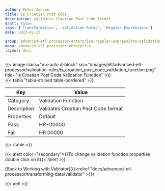 ```yaml
---
author: Peter Jonson
title: Is Croatian Post Code
description: Validates Croatian Post Code format
draft: false
tags: ['Transformation', 'Validation Rules', 'Regular Expressions']
date: 2023-02-23

group: advanced-etl-processor-enterprise-regular-expressions-validation
menu: advanced-etl-processor-enterprise
layout: docs
---
```


{{< image class="mx-auto d-block"  src="/images/etl/advanced-etl-processor/validation-rules/is_croation_post_code_validation_function.png" title="Is Croatian Post Code Validation Function" >}}
\
{{< table "table-striped table-bordered" >}}

| Key         | Value                               |
| ----------- | ----------------------------------- |
| Category    | Validation Function                 |
| Description | Validates Croatian Post Code format |
| Properties  | Default                             |
| Pass        | HR-00000                            |
| Fail        | HR 00000                            |

{{< /table >}}

{{< alert color="secondary">}}To change validation function properties double click on it{{< /alert >}}

[Back to Working with Validator]({{<relref "docs/advanced-etl-processor/transforming-data/validator" >}})

{{< aetl >}}

